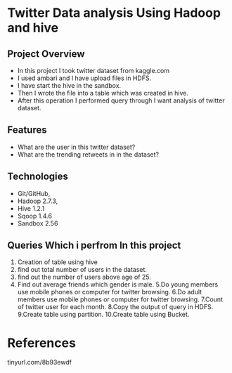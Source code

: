 
# Twitter Data analysis Using Hadoop and hive

## Project Overview

* In this project I took twitter dataset from kaggle.com
* I used ambari and I have upload files in HDFS.
* I have start the hive in the sandbox.
* Then I wrote the file into a table which was created in hive.
* After this operation I performed query through I want analysis of twitter dataset.

## Features
* What are the user in this twitter dataset?
* What are the trending retweets in in the dataset?


##  Technologies 
* Git/GitHub,
* Hadoop 2.7.3,
* Hive 1.2.1
* Sqoop 1.4.6
* Sandbox 2.56



## Queries Which i perfrom In this project

1. Creation of table using hive
2. find out total number of users in the dataset.
3. find out the number of users above age of 25.
4. Find out average friends which gender is male.
5.Do young members use mobile phones or computer for twitter browsing.
6.Do adult members use mobile phones or computer for twitter browsing.
7.Count of twitter user for each month.
8.Copy the output of query  in HDFS.
9.Create table using partition.
10.Create table using Bucket.



# References
tinyurl.com/8b93ewdf

